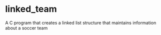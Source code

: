 # linked_team
A C program that creates a linked list structure that maintains information about a soccer team

